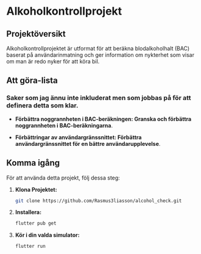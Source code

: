 # Alkoholkontrollprojekt

## Projektöversikt

Alkoholkontrollprojektet är utformat för att beräkna blodalkoholhalt (BAC) baserat på användarinmatning och ger information om nykterhet som visar om man är redo nyker för att köra bil.

## Att göra-lista

### Saker som jag ännu inte inkluderat men som jobbas på för att definera detta som klar.

- **Förbättra noggrannheten i BAC-beräkningen: Granska och förbättra noggrannheten i BAC-beräkningarna**.

- **Förbättringar av användargränssnittet: Förbättra användargränssnittet för en bättre användarupplevelse**.

## Komma igång

För att använda detta projekt, följ dessa steg:

1. **Klona Projektet:**
   ```bash
   git clone https://github.com/Rasmus3liasson/alcohol_check.git

2. **Installera:**
   ```bash
   flutter pub get
3. **Kör i din valda simulator:**
   ```bash
   flutter run     
   
